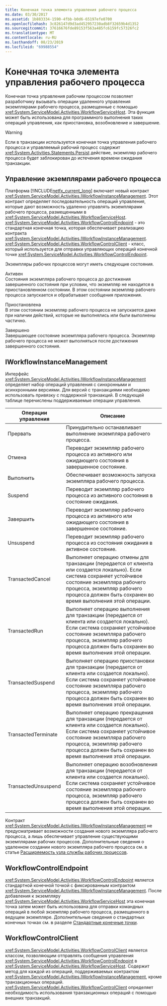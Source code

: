 ```yaml
---
title: Конечная точка элемента управления рабочего процесса
ms.date: 03/30/2017
ms.assetid: 1b883334-1590-4fbb-b0d6-65197efe0700
ms.openlocfilehash: 3c826147d9d3ad452957230adb8f32659b4d1352
ms.sourcegitcommit: 37616676fde89153f563a485fc6159fc57326fc2
ms.translationtype: MT
ms.contentlocale: ru-RU
ms.lasthandoff: 08/23/2019
ms.locfileid: "69988554"
---
```

# <a name="workflow-control-endpoint"></a>Конечная точка элемента управления рабочего процесса
Конечная точка управления рабочим процессом позволяет разработчику вызывать операции удаленного управления экземплярами рабочего процесса, размещенные с помощью <xref:System.ServiceModel.Activities.WorkflowServiceHost>. Эта функция может быть использована для программного выполнения таких операций управления, как приостановка, возобновление и завершение.  
  
> [!WARNING]
> Если в транзакции используется конечная точка управления рабочего процесса и управляемый рабочий процесс содержит <xref:System.Activities.Statements.Persist> действие, экземпляр рабочего процесса будет заблокирован до истечения времени ожидания транзакции.  
  
## <a name="workflow-instance-management"></a>Управление экземплярами рабочего процесса  
 Платформа [!INCLUDE[netfx_current_long](../../../../includes/netfx-current-long-md.md)] включает новый контракт <xref:System.ServiceModel.Activities.IWorkflowInstanceManagement>. Этот контракт определяет последовательность операций управления, которые дают возможность удаленно управлять экземплярами рабочего процесса, размещенными в <xref:System.ServiceModel.Activities.WorkflowServiceHost>. <xref:System.ServiceModel.Activities.WorkflowControlEndpoint> - это стандартная конечная точка, которая обеспечивает реализацию контракта <xref:System.ServiceModel.Activities.IWorkflowInstanceManagement>. <xref:System.ServiceModel.Activities.WorkflowControlClient> - класс, который используется для отправки управляющих операций конечной точке <xref:System.ServiceModel.Activities.WorkflowControlEndpoint>.  
  
 Экземпляры рабочих процессов могут иметь следующие состояния.  
  
 Активен  
 Состояния экземпляра рабочего процесса до достижения завершенного состояния при условии, что экземпляр не находится в приостановленном состоянии. В этом состоянии экземпляр рабочего процесса запускается и обрабатывает сообщения приложения.  
  
 Приостановлена  
 В этом состоянии экземпляр рабочего процесса не запускается даже при наличии действий, которые не выполнялись или были выполнены частично.  
  
 Завершено  
 Завершающее состояние экземпляра рабочего процесса. Экземпляр рабочего процесса не может выполняться после достижения завершенного состояния.  
  
## <a name="iworkflowinstancemanagement"></a>IWorkflowInstanceManagement  
 Интерфейс <xref:System.ServiceModel.Activities.IWorkflowInstanceManagement> определяет набор операций управления с синхронными и асинхронными версиями. Для версий с транзакциями необходимо использовать привязку с поддержкой транзакций. В следующей таблице перечислены поддерживаемые операции управления.  
  
|Операции управления|Описание|  
|-----------------------|-----------------|  
|Прервать|Принудительно останавливает выполнение экземпляра рабочего процесса.|  
|Отмена|Переводит экземпляр рабочего процесса из активного или ожидающего состояния в завершенное состояние.|  
|Выполнить|Обеспечивает возможность запуска экземпляра рабочего процесса.|  
|Suspend|Переводит экземпляр рабочего процесса из активного состояния в состояние ожидания.|  
|Завершить|Переводит экземпляр рабочего процесса из активного или ожидающего состояния в завершенное состояние.|  
|Unsuspend|Переводит экземпляр рабочего процесса из состояния ожидания в активное состояние.|  
|TransactedCancel|Выполняет операцию отмены для транзакции (передается от клиента или создается локально). Если система сохраняет устойчивое состояние экземпляра рабочего процесса, экземпляр рабочего процесса должен быть сохранен во время выполнения этой операции.|  
|TransactedRun|Выполняет операцию выполнения для транзакции (передается от клиента или создается локально). Если система сохраняет устойчивое состояние экземпляра рабочего процесса, экземпляр рабочего процесса должен быть сохранен во время выполнения этой операции.|  
|TransactedSuspend|Выполняет операцию приостановки для транзакции (передается от клиента или создается локально). Если система сохраняет устойчивое состояние экземпляра рабочего процесса, экземпляр рабочего процесса должен быть сохранен во время выполнения этой операции.|  
|TransactedTerminate|Выполняет операцию прекращения для транзакции (передается от клиента или создается локально). Если система сохраняет устойчивое состояние экземпляра рабочего процесса, экземпляр рабочего процесса должен быть сохранен во время выполнения этой операции.|  
|TransactedUnsuspend|Выполняет операцию возобновления для транзакции (передается от клиента или создается локально). Если система сохраняет устойчивое состояние экземпляра рабочего процесса, экземпляр рабочего процесса должен быть сохранен во время выполнения этой операции.|  
  
 Контракт <xref:System.ServiceModel.Activities.IWorkflowInstanceManagement> не предусматривает возможности создания нового экземпляра рабочего процесса, а лишь обеспечивает управление существующими экземплярами рабочих процессов. Дополнительные сведения о удаленном создании нового экземпляра рабочего процесса см. в статье [Расширяемость узла службы рабочих процессов](../../../../docs/framework/wcf/feature-details/workflow-service-host-extensibility.md).  
  
## <a name="workflowcontrolendpoint"></a>WorkflowControlEndpoint  
 <xref:System.ServiceModel.Activities.WorkflowControlEndpoint> является стандартной конечной точкой с фиксированным контрактом <xref:System.ServiceModel.Activities.IWorkflowInstanceManagement>. После добавления к экземпляру <xref:System.ServiceModel.Activities.WorkflowServiceHost> эта конечная точка затем может быть использована для отправки командных операций в любой экземпляр рабочего процесса, размещенного в ведущем экземпляре. Дополнительные сведения о стандартных конечных точках см. в разделе [Стандартные конечные точки](../../../../docs/framework/wcf/feature-details/standard-endpoints.md).  
  
## <a name="workflowcontrolclient"></a>WorkflowControlClient  
 <xref:System.ServiceModel.Activities.WorkflowControlClient> является классом, позволяющим отправлять сообщения управления <xref:System.ServiceModel.Activities.WorkflowControlEndpoint> в <xref:System.ServiceModel.Activities.WorkflowServiceHost>. Содержит метод для каждой из операций, поддерживаемых контрактом <xref:System.ServiceModel.Activities.IWorkflowInstanceManagement>, кроме транзакционных операций. <xref:System.ServiceModel.Activities.WorkflowControlClient> определяет необходимость использования транзакционных операций с помощью внешних транзакций.
